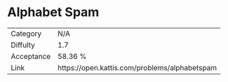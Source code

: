 # Alphabet Spam

<table>
    <tr>
        <td>Category</td>
        <td>N/A</td>
    </tr>
    <tr>
        <td>Diffulty</td>
        <td>1.7</td>
    </tr>
    <tr>
        <td>Acceptance</td>
        <td>58.36 %</td>
    </tr>
    <tr>
        <td>Link</td>
        <td>https://open.kattis.com/problems/alphabetspam</td>
    </tr>
</table>